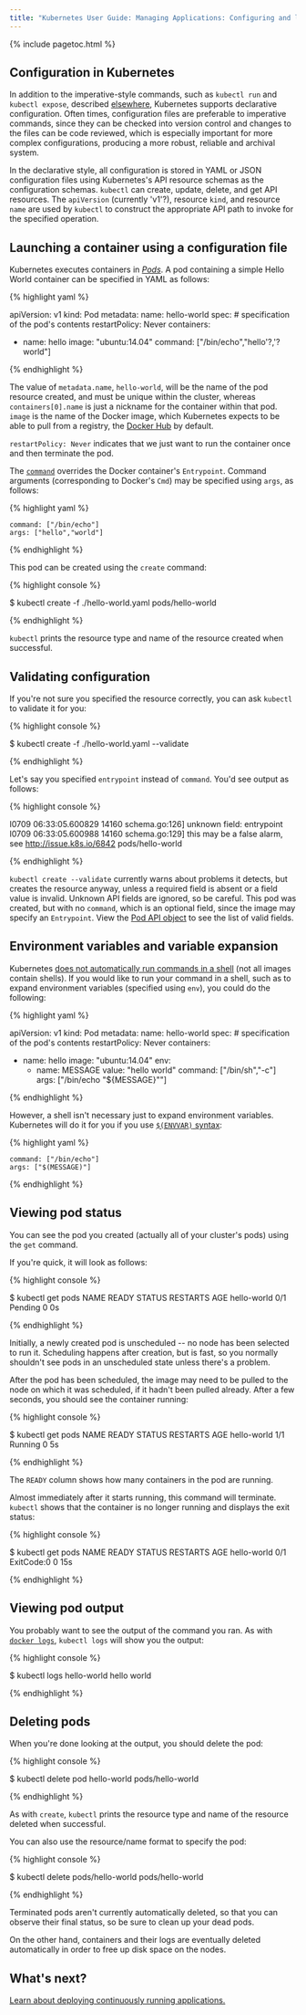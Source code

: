 ```yaml
---
title: "Kubernetes User Guide: Managing Applications: Configuring and launching containers"
---
```

{% include pagetoc.html %}

## Configuration in Kubernetes

In addition to the imperative-style commands, such as `kubectl run` and `kubectl expose`, described [elsewhere](quick-start), Kubernetes supports declarative configuration. Often times, configuration files are preferable to imperative commands, since they can be checked into version control and changes to the files can be code reviewed, which is especially important for more complex configurations, producing a more robust, reliable and archival system.

In the declarative style, all configuration is stored in YAML or JSON configuration files using Kubernetes's API resource schemas as the configuration schemas. `kubectl` can create, update, delete, and get API resources. The `apiVersion` (currently 'v1'?), resource `kind`, and resource `name` are used by `kubectl` to construct the appropriate API path to invoke for the specified operation.

## Launching a container using a configuration file

Kubernetes executes containers in [*Pods*](pods). A pod containing a simple Hello World container can be specified in YAML as follows:

{% highlight yaml %}

apiVersion: v1
kind: Pod
metadata:
  name: hello-world
spec:  # specification of the pod's contents
  restartPolicy: Never
  containers:
  - name: hello
    image: "ubuntu:14.04"
    command: ["/bin/echo","hello'?,'?world"]

{% endhighlight %}

The value of `metadata.name`, `hello-world`, will be the name of the pod resource created, and must be unique within the cluster, whereas `containers[0].name` is just a nickname for the container within that pod. `image` is the name of the Docker image, which Kubernetes expects to be able to pull from a registry, the [Docker Hub](https://registry.hub.docker.com/) by default.

`restartPolicy: Never` indicates that we just want to run the container once and then terminate the pod.

The [`command`](containers.html#containers-and-commands) overrides the Docker container's `Entrypoint`. Command arguments (corresponding to Docker's `Cmd`) may be specified using `args`, as follows:

{% highlight yaml %}

    command: ["/bin/echo"]
    args: ["hello","world"]

{% endhighlight %}

This pod can be created using the `create` command:

{% highlight console %}

$ kubectl create -f ./hello-world.yaml
pods/hello-world

{% endhighlight %}

`kubectl` prints the resource type and name of the resource created when successful.

## Validating configuration

If you're not sure you specified the resource correctly, you can ask `kubectl` to validate it for you:

{% highlight console %}

$ kubectl create -f ./hello-world.yaml --validate

{% endhighlight %}

Let's say you specified `entrypoint` instead of `command`. You'd see output as follows:

{% highlight console %}

I0709 06:33:05.600829   14160 schema.go:126] unknown field: entrypoint
I0709 06:33:05.600988   14160 schema.go:129] this may be a false alarm, see http://issue.k8s.io/6842
pods/hello-world

{% endhighlight %}

`kubectl create --validate` currently warns about problems it detects, but creates the resource anyway, unless a required field is absent or a field value is invalid. Unknown API fields are ignored, so be careful. This pod was created, but with no `command`, which is an optional field, since the image may specify an `Entrypoint`.
View the [Pod API
object](http://kubernetes.io/v1.1/docs/api-reference/v1/definitions.html#_v1_pod)
to see the list of valid fields.

## Environment variables and variable expansion

Kubernetes [does not automatically run commands in a shell](https://github.com/kubernetes/kubernetes/wiki/User-FAQ#use-of-environment-variables-on-the-command-line) (not all images contain shells). If you would like to run your command in a shell, such as to expand environment variables (specified using `env`), you could do the following:

{% highlight yaml %}

apiVersion: v1
kind: Pod
metadata:
  name: hello-world
spec:  # specification of the pod's contents
  restartPolicy: Never
  containers:
  - name: hello
    image: "ubuntu:14.04"
    env:
    - name: MESSAGE
      value: "hello world"
    command: ["/bin/sh","-c"]
    args: ["/bin/echo \"${MESSAGE}\""]

{% endhighlight %}

However, a shell isn't necessary just to expand environment variables. Kubernetes will do it for you if you use [`$(ENVVAR)` syntax](/{{page.version}}/docs/design/expansion):

{% highlight yaml %}

    command: ["/bin/echo"]
    args: ["$(MESSAGE)"]

{% endhighlight %}

## Viewing pod status

You can see the pod you created (actually all of your cluster's pods) using the `get` command.

If you're quick, it will look as follows:

{% highlight console %}

$ kubectl get pods
NAME          READY     STATUS    RESTARTS   AGE
hello-world   0/1       Pending   0          0s

{% endhighlight %}

Initially, a newly created pod is unscheduled -- no node has been selected to run it. Scheduling happens after creation, but is fast, so you normally shouldn't see pods in an unscheduled state unless there's a problem.

After the pod has been scheduled, the image may need to be pulled to the node on which it was scheduled, if it hadn't been pulled already. After a few seconds, you should see the container running:

{% highlight console %}

$ kubectl get pods
NAME          READY     STATUS    RESTARTS   AGE
hello-world   1/1       Running   0          5s

{% endhighlight %}

The `READY` column shows how many containers in the pod are running.

Almost immediately after it starts running, this command will terminate. `kubectl` shows that the container is no longer running and displays the exit status:

{% highlight console %}

$ kubectl get pods
NAME          READY     STATUS       RESTARTS   AGE
hello-world   0/1       ExitCode:0   0          15s

{% endhighlight %}

## Viewing pod output

You probably want to see the output of the command you ran. As with [`docker logs`](https://docs.docker.com/userguide/usingdocker/), `kubectl logs` will show you the output:

{% highlight console %}

$ kubectl logs hello-world
hello world

{% endhighlight %}

## Deleting pods

When you're done looking at the output, you should delete the pod:

{% highlight console %}

$ kubectl delete pod hello-world
pods/hello-world

{% endhighlight %}

As with `create`, `kubectl` prints the resource type and name of the resource deleted when successful.

You can also use the resource/name format to specify the pod:

{% highlight console %}

$ kubectl delete pods/hello-world
pods/hello-world

{% endhighlight %}

Terminated pods aren't currently automatically deleted, so that you can observe their final status, so be sure to clean up your dead pods.

On the other hand, containers and their logs are eventually deleted automatically in order to free up disk space on the nodes.

## What's next?

[Learn about deploying continuously running applications.](deploying-applications)



